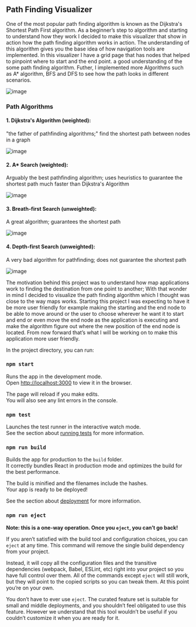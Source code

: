 
## Path Finding Visualizer

One of the most popular path finding algorithm is known as the Dijkstra's Shortest Path First algorithm. As a beginner’s step to algorithm and starting to understand how they work I decided to make this visualizer that show in action how the path finding algorithm works in action. The understanding of this algorithm gives you the base idea of how navigation tools are implemented.  In this visualizer I have a grid page that has nodes that helped to pinpoint where to start and the end point. a good understanding of the some path finding algorithm. Futher, I implemented more Algorithms such as A* algorithm, BFS and DFS to see how the path looks in different scenarios.

![image](https://user-images.githubusercontent.com/44619905/118291599-66d2a480-b4f5-11eb-8c7b-1715e52c7131.png)

### Path Algorithms

#### 1. Dijkstra's Algorithm (weighted):
"the father of pathfinding algorithms;" find the shortest path between nodes in a graph

![image](https://user-images.githubusercontent.com/44619905/118291773-9681ac80-b4f5-11eb-9308-b6d095b3453e.png)

#### 2. A* Search (weighted):
Arguably the best pathfinding algorithm; uses heuristics to guarantee the shortest path much faster than Dijkstra's Algorithm

![image](https://user-images.githubusercontent.com/44619905/118291869-ad280380-b4f5-11eb-9b77-5f4c1a37d820.png)

#### 3. Breath-first Search (unweighted): 
A great algorithm; guarantees the shortest path

![image](https://user-images.githubusercontent.com/44619905/118291937-c16c0080-b4f5-11eb-8eb2-803527d69055.png)

#### 4. Depth-first Search (unweighted):
A very bad algorithm for pathfinding; does not guarantee the shortest path

![image](https://user-images.githubusercontent.com/44619905/118292003-d21c7680-b4f5-11eb-8309-1cabc842797c.png)

The motivation behind this project was to understand how map applications work to finding the destination from one point to another; With that wonder in mind I decided to visualize the path finding algorithm which I thought was close to the way maps works. Starting this project I was expecting to have it be more user friendly for example making the starting and the end node to be able to move around or the user to choose wherever he want it to start and end or even move the end node as the application is executing and make the algorithm figure out where the new position of the end node is located. From now forward that’s what I will be working on to make this application more user friendly.

In the project directory, you can run:

### `npm start`

Runs the app in the development mode.<br />
Open [http://localhost:3000](http://localhost:3000) to view it in the browser.

The page will reload if you make edits.<br />
You will also see any lint errors in the console.

### `npm test`

Launches the test runner in the interactive watch mode.<br />
See the section about [running tests](https://facebook.github.io/create-react-app/docs/running-tests) for more information.

### `npm run build`

Builds the app for production to the `build` folder.<br />
It correctly bundles React in production mode and optimizes the build for the best performance.

The build is minified and the filenames include the hashes.<br />
Your app is ready to be deployed!

See the section about [deployment](https://facebook.github.io/create-react-app/docs/deployment) for more information.

### `npm run eject`

**Note: this is a one-way operation. Once you `eject`, you can’t go back!**

If you aren’t satisfied with the build tool and configuration choices, you can `eject` at any time. This command will remove the single build dependency from your project.

Instead, it will copy all the configuration files and the transitive dependencies (webpack, Babel, ESLint, etc) right into your project so you have full control over them. All of the commands except `eject` will still work, but they will point to the copied scripts so you can tweak them. At this point you’re on your own.

You don’t have to ever use `eject`. The curated feature set is suitable for small and middle deployments, and you shouldn’t feel obligated to use this feature. However we understand that this tool wouldn’t be useful if you couldn’t customize it when you are ready for it.

